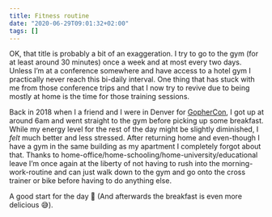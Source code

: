 ```yaml
---
title: Fitness routine
date: "2020-06-29T09:01:32+02:00"
tags: []
---
```


OK, that title is probably a bit of an exaggeration. I try to go to the gym (for at least around 30 minutes) once a week and at most every two days. Unless I’m at a conference somewhere and have access to a hotel gym I practically never reach this bi-daily interval. One thing that has stuck with me from those conference trips and that I now try to revive due to being mostly at home is the time for those training sessions.

Back in 2018 when I a friend and I were in Denver for [GopherCon](https://zerokspot.com/weblog/2018/09/17/gophercon-recap/), I got up at around 6am and went straight to the gym before picking up some breakfast. While my energy level for the rest of the day might be slightly diminished, I *felt* much better and less stressed. After returning home and even-though I have a gym in the same building as my apartment I completely forgot about that. Thanks to home-office/home-schooling/home-university/educational leave I’m once again at the liberty of not having to rush into the morning-work-routine and can just walk down to the gym and go onto the cross trainer or bike before having to do anything else.

A good start for the day 🙂 (And afterwards the breakfast is even more delicious 😅). 

